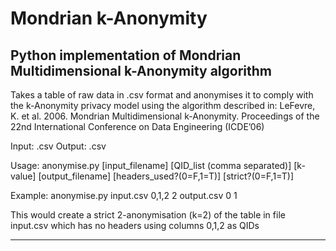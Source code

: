# Mondrian k-Anonymity
Python implementation of Mondrian Multidimensional k-Anonymity algorithm
--------------------------------------------------------------------------------------------------------------------
Takes a table of raw data in .csv format and anonymises it to comply with the k-Anonymity privacy model using the algorithm described in:
LeFevre, K. et al. 2006. Mondrian Multidimensional k-Anonymity. Proceedings of the 22nd International Conference on Data Engineering (ICDE’06)

Input: .csv
Output: .csv

Usage: anonymise.py [input_filename] [QID_list (comma separated)] [k-value] [output_filename] [headers_used?(0=F,1=T)] [strict?(0=F,1=T)]

Example: anonymise.py input.csv 0,1,2 2 output.csv 0 1

This would create a strict 2-anonymisation (k=2) of the table in file input.csv which has no headers using columns 0,1,2 as QIDs

--------------------------------------------------------------------------------------------------------------------
